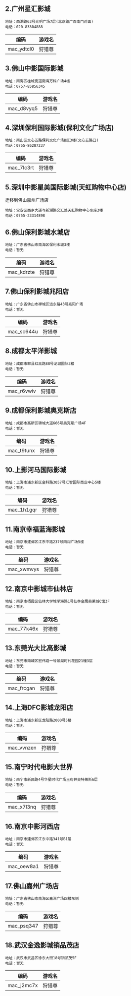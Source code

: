 ## 2.广州星汇影城
```
地址：西湖路63号光明广场7层(北京路广百南门对面)
电话：020-83304888
```

|编码|游戏名|
|---|---|
|mac_ydtcl0|狩猎尊|

## 3.佛山中影国际影城
```
地址：南海区桂城街道南海万科广场4楼
电话：0757-85856345
```

|编码|游戏名|
|---|---|
|mac_d8vyq5|狩猎尊|

## 4.深圳保利国际影城(保利文化广场店)
```
地址：南山区文心五路保利文化广场B区3楼(文心五路口)
电话：0755-86287237
```

|编码|游戏名|
|---|---|
|mac_7lc3rt|狩猎尊|

## 5.深圳中影星美国际影城(天虹购物中心店)
迁移到佛山嘉州广场店
``` 
地址：宝安区西乡大道与新湖路交汇处天虹购物中心东座3楼
电话：0755-23314898
```

## 6.佛山保利影城水城店
```
地址：广东省佛山市南海区保利水城3楼
电话：暂无
```

|编码|游戏名|
|---|---|
|mac_kdrzte|狩猎尊|

## 7.佛山保利影城兆阳店
``` 
地址：广东省佛山市禅城区远东路43号兆阳广场
电话：暂无
```

|编码|游戏名|
|---|---|
|mac_sc644u|狩猎尊|

## 8.成都太平洋影城
```
地址：成都市郫县红高路88号龙城国际3楼
电话：暂无
```

|编码|游戏名|
|---|---|
|mac_r6vwiv|狩猎尊|

## 9.成都保利影城奥克斯店
```
地址：成都市高新区锦城大道666号奥克斯广场4F
电话：暂无
```

|编码|游戏名|
|---|---|
|mac_t9tunx|狩猎尊|

## 10.上影河马国际影城
```
地址：上海市浦东新区金科路3057号汇智国际商业中心5楼
电话：暂无
```

|编码|游戏名|
|---|---|
|mac_1h1gqr|狩猎尊|

## 11.南京幸福蓝海影城
```
地址：南京市建邺区江东中路237号雨润广场5楼
电话：暂无
```

|编码|游戏名|
|---|---|
|mac_xwmvys|狩猎尊|

## 12.南京中影城市仙林店
```
地址：南京市栖霞区仙林大学城学海路1号仙林金鹰奥莱城C馆3F
电话：暂无
```

|编码|游戏名|
|---|---|
|mac_77k46x|狩猎尊|

## 13.东莞光大比高影城
```
地址：东莞市南城区宏伟路一号景湖时代花园21幢3层
电话：暂无
```

|编码|游戏名|
|---|---|
|mac_frcgan|狩猎尊|

## 14.上海DFC影城龙阳店
```
地址：上海市浦东新区龙阳路2000号5楼
电话：暂无
```

|编码|游戏名|
|---|---|
|mac_vvnzen|狩猎尊|

## 15.南宁时代电影大世界 
```
地址：南宁市新民路4号华星时代广场王府井奥特莱斯6层
电话：暂无
```

|编码|游戏名|
|---|---|
|mac_x7l3nq|狩猎尊|

## 16.南京中影河西店 
```
地址：南京市建邺区江东中路341号B1层
电话：暂无
```

|编码|游戏名|
|---|---|
|mac_oew8a1|狩猎尊|

## 17.佛山嘉州广场店
```
地址：广东省佛山市南海区嘉洲广场四楼东侧
电话：暂无
```

|编码|游戏名|
|---|---|
|mac_psq347|狩猎尊|

## 18.武汉金逸影城销品茂店
```
地址：武汉市武昌区徐东大街18号销品茂5F
电话：暂无
```

|编码|游戏名|
|---|---|
|mac_j2mc7x|狩猎尊|